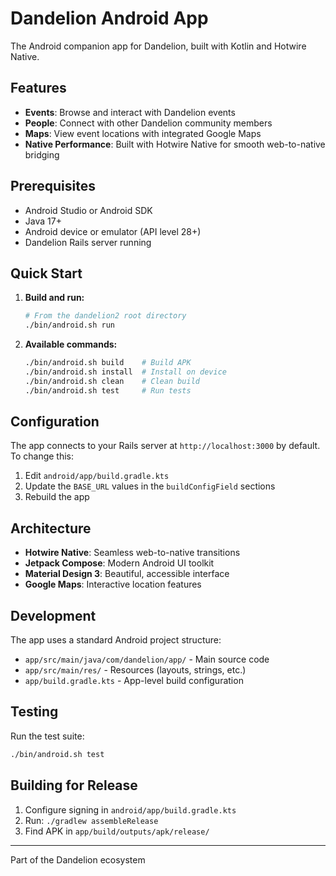 # Dandelion Android App

The Android companion app for Dandelion, built with Kotlin and Hotwire Native.

## Features

- **Events**: Browse and interact with Dandelion events
- **People**: Connect with other Dandelion community members
- **Maps**: View event locations with integrated Google Maps
- **Native Performance**: Built with Hotwire Native for smooth web-to-native bridging

## Prerequisites

- Android Studio or Android SDK
- Java 17+
- Android device or emulator (API level 28+)
- Dandelion Rails server running

## Quick Start

1. **Build and run:**
   ```bash
   # From the dandelion2 root directory
   ./bin/android.sh run
   ```

2. **Available commands:**
   ```bash
   ./bin/android.sh build    # Build APK
   ./bin/android.sh install  # Install on device
   ./bin/android.sh clean    # Clean build
   ./bin/android.sh test     # Run tests
   ```

## Configuration

The app connects to your Rails server at `http://localhost:3000` by default. To change this:

1. Edit `android/app/build.gradle.kts`
2. Update the `BASE_URL` values in the `buildConfigField` sections
3. Rebuild the app

## Architecture

- **Hotwire Native**: Seamless web-to-native transitions
- **Jetpack Compose**: Modern Android UI toolkit
- **Material Design 3**: Beautiful, accessible interface
- **Google Maps**: Interactive location features

## Development

The app uses a standard Android project structure:
- `app/src/main/java/com/dandelion/app/` - Main source code
- `app/src/main/res/` - Resources (layouts, strings, etc.)
- `app/build.gradle.kts` - App-level build configuration

## Testing

Run the test suite:
```bash
./bin/android.sh test
```

## Building for Release

1. Configure signing in `android/app/build.gradle.kts`
2. Run: `./gradlew assembleRelease`
3. Find APK in `app/build/outputs/apk/release/`

---

Part of the Dandelion ecosystem
